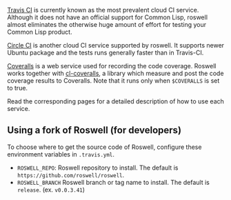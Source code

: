 [Travis CI](https://travis-ci.org/) is currently known as the most prevalent cloud CI service. Although it does not have an official support for Common Lisp, roswell almost eliminates the otherwise huge amount of effort for testing your Common Lisp product.

[Circle CI](https://circleci.com) is another cloud CI service supported by roswell. It supports newer Ubuntu package and the tests runs generally faster than in Travis-CI.

[Coveralls](https://coveralls.io) is a web service used for recording the code coverage. Roswell works together with 
[cl-coveralls](https://github.com/fukamachi/cl-coveralls), a library which measure and post the code coverage results to Coveralls. Note that it runs only when `$COVERALLS` is set to true.

Read the corresponding pages for a detailed description of how to use each service.

## Using a fork of Roswell (for developers)

To choose where to get the source code of Roswell, configure these environment variables in `.travis.yml`.

- `ROSWELL_REPO`: Roswell repository to install. The default is `https://github.com/roswell/roswell`.
- `ROSWELL_BRANCH` Roswell branch or tag name to install. The default is `release`. (ex. `v0.0.3.41`)
